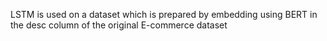 LSTM is used on a dataset which is prepared by embedding using BERT in the desc column of the original E-commerce dataset
